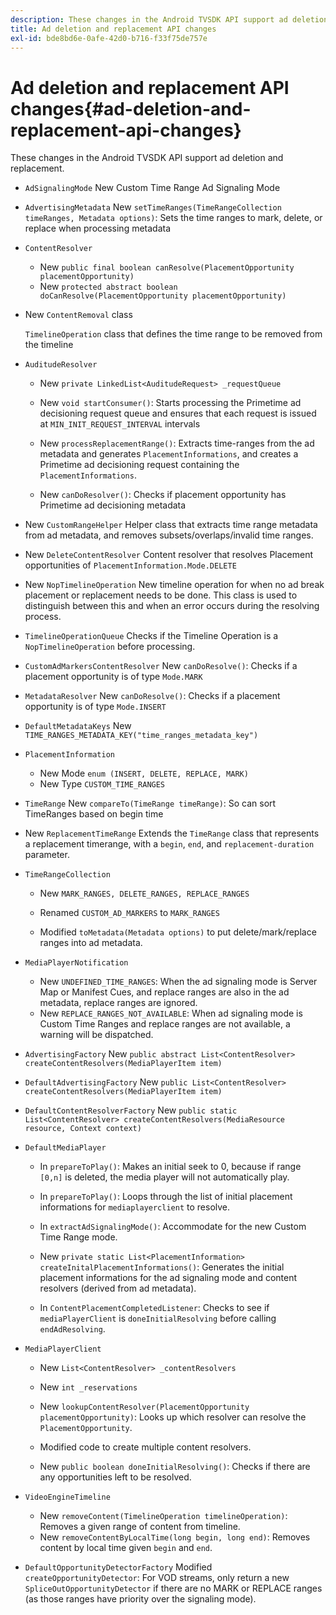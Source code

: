 ```yaml
---
description: These changes in the Android TVSDK API support ad deletion and replacement.
title: Ad deletion and replacement API changes
exl-id: bde8bd6e-0afe-42d0-b716-f33f75de757e
---
```

# Ad deletion and replacement API changes{#ad-deletion-and-replacement-api-changes}

These changes in the Android TVSDK API support ad deletion and replacement.

* `AdSignalingMode` New Custom Time Range Ad Signaling Mode 

* `AdvertisingMetadata` New `setTimeRanges(TimeRangeCollection timeRanges, Metadata options)`: Sets the time ranges to mark, delete, or replace when processing metadata 

* `ContentResolver`

    * New `public final boolean canResolve(PlacementOpportunity placementOpportunity)` 
    * New `protected abstract boolean doCanResolve(PlacementOpportunity placementOpportunity)`

* New `ContentRemoval` class

  `TimelineOperation` class that defines the time range to be removed from the timeline 

* `AuditudeResolver`

    * New `private LinkedList<AuditudeRequest> _requestQueue` 
    * New `void startConsumer()`: Starts processing the Primetime ad decisioning request queue and ensures that each request is issued at `MIN_INIT_REQUEST_INTERVAL` intervals 
    
    * New `processReplacementRange()`: Extracts time-ranges from the ad metadata and generates `PlacementInformations`, and creates a Primetime ad decisioning request containing the `PlacementInformations`.
    
    * New `canDoResolver()`: Checks if placement opportunity has Primetime ad decisioning metadata

* New `CustomRangeHelper` Helper class that extracts time range metadata from ad metadata, and removes subsets/overlaps/invalid time ranges. 

* New `DeleteContentResolver` Content resolver that resolves Placement opportunities of `PlacementInformation.Mode.DELETE` 

* New `NopTimelineOperation` New timeline operation for when no ad break placement or replacement needs to be done. This class is used to distinguish between this and when an error occurs during the resolving process. 

* `TimelineOperationQueue` Checks if the Timeline Operation is a `NopTimelineOperation` before processing. 

* `CustomAdMarkersContentResolver` New `canDoResolve()`: Checks if a placement opportunity is of type `Mode.MARK` 

* `MetadataResolver` New `canDoResolve()`: Checks if a placement opportunity is of type `Mode.INSERT` 

* `DefaultMetadataKeys` New `TIME_RANGES_METADATA_KEY("time_ranges_metadata_key")` 

* `PlacementInformation`

    * New Mode `enum (INSERT, DELETE, REPLACE, MARK)`
    * New Type `CUSTOM_TIME_RANGES`

* `TimeRange` New `compareTo(TimeRange timeRange)`: So can sort TimeRanges based on begin time 

* New `ReplacementTimeRange` Extends the `TimeRange` class that represents a replacement timerange, with a `begin`, `end`, and `replacement-duration` parameter. 

* `TimeRangeCollection`

    * New `MARK_RANGES, DELETE_RANGES, REPLACE_RANGES` 
    * Renamed `CUSTOM_AD_MARKERS` to `MARK_RANGES` 
    
    * Modified `toMetadata(Metadata options)` to put delete/mark/replace ranges into ad metadata.

* `MediaPlayerNotification`

    * New `UNDEFINED_TIME_RANGES`: When the ad signaling mode is Server Map or Manifest Cues, and replace ranges are also in the ad metadata, replace ranges are ignored. 
    * New `REPLACE_RANGES_NOT_AVAILABLE`: When ad signaling mode is Custom Time Ranges and replace ranges are not available, a warning will be dispatched.

* `AdvertisingFactory` New `public abstract List<ContentResolver> createContentResolvers(MediaPlayerItem item)` 

* `DefaultAdvertisingFactory` New `public List<ContentResolver> createContentResolvers(MediaPlayerItem item)` 

* `DefaultContentResolverFactory` New `public static List<ContentResolver> createContentResolvers(MediaResource resource, Context context)` 

* `DefaultMediaPlayer`

    * In `prepareToPlay()`: Makes an initial seek to 0, because if range `[0,n]` is deleted, the media player will not automatically play. 
    
    * In `prepareToPlay()`: Loops through the list of initial placement informations for `mediaplayerclient` to resolve. 
    
    * In `extractAdSignalingMode()`: Accommodate for the new Custom Time Range mode. 
    * New `private static List<PlacementInformation> createInitalPlacementInformations()`: Generates the initial placement informations for the ad signaling mode and content resolvers (derived from ad metadata). 
    * In `ContentPlacementCompletedListener`: Checks to see if `mediaPlayerClient` is `doneInitialResolving` before calling `endAdResolving`.

* `MediaPlayerClient`

    * New `List<ContentResolver> _contentResolvers` 
    * New `int _reservations` 
    * New `lookupContentResolver(PlacementOpportunity placementOpportunity)`: Looks up which resolver can resolve the `PlacementOpportunity`. 
    
    * Modified code to create multiple content resolvers. 
    * New `public boolean doneInitialResolving()`: Checks if there are any opportunities left to be resolved.

* `VideoEngineTimeline`

    * New `removeContent(TimelineOperation timelineOperation)`: Removes a given range of content from timeline. 
    * New `removeContentByLocalTime(long begin, long end)`: Removes content by local time given `begin` and `end`.

* `DefaultOpportunityDetectorFactory` Modified `createOpportunityDetector`: For VOD streams, only return a new `SpliceOutOpportunityDetector` if there are no MARK or REPLACE ranges (as those ranges have priority over the signaling mode).
